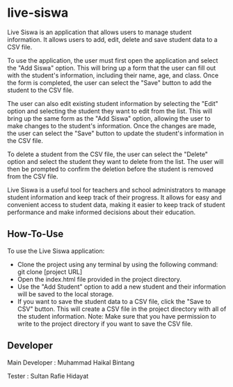 ﻿# live-siswa
Live Siswa is an application that allows users to manage student information. It allows users to add, edit, delete and save student data to a CSV file.

To use the application, the user must first open the application and select the "Add Siswa" option. This will bring up a form that the user can fill out with the student's information, including their name, age, and class. Once the form is completed, the user can select the "Save" button to add the student to the CSV file.

The user can also edit existing student information by selecting the "Edit" option and selecting the student they want to edit from the list. This will bring up the same form as the "Add Siswa" option, allowing the user to make changes to the student's information. Once the changes are made, the user can select the "Save" button to update the student's information in the CSV file.

To delete a student from the CSV file, the user can select the "Delete" option and select the student they want to delete from the list. The user will then be prompted to confirm the deletion before the student is removed from the CSV file.

Live Siswa is a useful tool for teachers and school administrators to manage student information and keep track of their progress. It allows for easy and convenient access to student data, making it easier to keep track of student performance and make informed decisions about their education.

## How-To-Use
To use the Live Siswa application:

* Clone the project using any terminal by using the following command: git clone [project URL]
* Open the index.html file provided in the project directory.
* Use the "Add Student" option to add a new student and their information will be saved to the local storage.
* If you want to save the student data to a CSV file, click the "Save to CSV" button. This will create a CSV file in the project directory with all of the student information.
Note: Make sure that you have permission to write to the project directory if you want to save the CSV file.

## Developer
Main Developer : Muhammad Haikal Bintang

Tester : Sultan Rafie Hidayat

